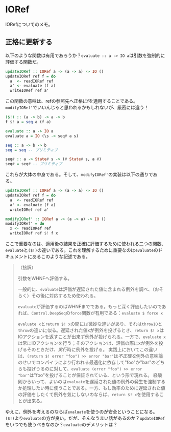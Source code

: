 # IORef

IORefについてのメモ。

## 正格に更新する

以下のような関数は有用であろうか？`evaluate :: a -> IO a`は引数を強制的に評価する関数だ。

```haskell
updateIORef :: IORef a -> (a -> a) -> IO ()
updateIORef ref f = do
  a  <- readIORef ref
  a' <- evaluate (f a)
  writeIORef ref a'
```

この関数の意味は、refの参照先へ正格にfを適用することである。`modifyIORef'`でいいんじゃと思われるかもしれないが、厳密には違う！

```haskell
($!) :: (a -> b) -> a -> b
f $! a = seq a (f a)

evaluate :: a -> IO a
evaluate a = IO (\s -> seq# a s)

seq :: a -> b -> b
seq = seq -- プリミティブ

seq# :: a -> State# s -> (# State# s, a #)
seq# = seq# -- プリミティブ
```

これらが大体の中身である。そして、`modifyIORef'`の実装は以下の通りである。

```haskell
updateIORef :: IORef a -> (a -> a) -> IO ()
updateIORef ref f = do
  a  <- readIORef ref
  a' <- evaluate (f a)
  writeIORef ref a'

modifyIORef' :: IORef a -> (a -> a) -> IO ()
modifyIORef' = do
  x <- readIORef ref
  writeIORef ref $! f x
```

ここで重要なのは、適用後の結果を正確に評価するために使われる二つの関数、`evaluate`と`($!)`の違いである。これを理解するために重要なのは`evaluate`のドキュメントにあるこのような記述である。

> （拙訳）
>
> 引数をWHNFへ評価する。
>
> 一般的に、`evaluate`は評価が遅延された値に含まれる例外を調べ、（おそらく）その後に対応するため使われる。
>
> `evaluate`が評価するのはWHNFまでである。もっと深く評価したいのであれば、`Control.DeepSeq`の`force`関数が有用である：`evaluate $ force x`
>
> `evaluate x`と`return $! x`の間には微妙な違いがあり、それは`throwIO`と`throw`の違いに似る。遅延された値xが例外を投げるとき、`return $! x`はIOアクションを返すことが出来ず例外が投げられる。一方で、`evaluate x`は常にIOアクションを行う；そのアクションは、評価の際にxが例外を投げるそのときだけ、*実行*時に例外を投げる。
> 実践上においてこの違いは、`(return $! error "foo") >> error "bar"`は*不正確な*例外の意味論のせいでコンパイラにより行われる最適化に依存して"foo"か"bar"のどちらも投げうるのに対して、`evaluate (error "foo") >> error "bar"`は"foo"を投げることが保証されている、という形で現れる。
> 経験則からいって、よいのは`evaluate`を遅延された値の例外の発生を強制するか処理したい時に使うことである。一方、もし効率のために遅延された値の評価をしたくて例外を気にしないのならば、`return $! x`を使用することが出来る。

ゆえに、例外を考えるのならば`evaluate`を使うのが安全ということになる。`($!)`より`evaluate`の方が良い。だが、そんなうまい話があるのか？`updateIORef`をいつでも使うべきなのか？`evaluate`のデメリットは？
